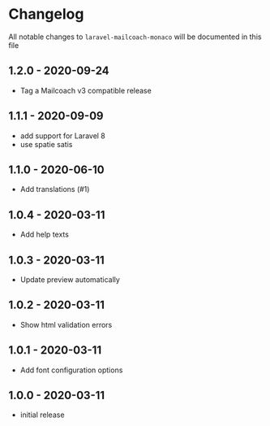 # Changelog

All notable changes to `laravel-mailcoach-monaco` will be documented in this file

## 1.2.0 - 2020-09-24

- Tag a Mailcoach v3 compatible release

## 1.1.1 - 2020-09-09

- add support for Laravel 8
- use spatie satis

## 1.1.0 - 2020-06-10

- Add translations (#1)

## 1.0.4 - 2020-03-11

- Add help texts

## 1.0.3 - 2020-03-11

- Update preview automatically

## 1.0.2 - 2020-03-11

- Show html validation errors

## 1.0.1 - 2020-03-11

- Add font configuration options

## 1.0.0 - 2020-03-11

- initial release
